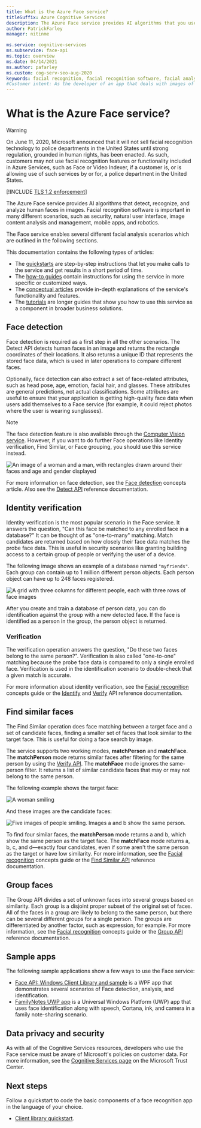 ```yaml
---
title: What is the Azure Face service?
titleSuffix: Azure Cognitive Services
description: The Azure Face service provides AI algorithms that you use to detect, recognize, and analyze human faces in images.
author: PatrickFarley
manager: nitinme

ms.service: cognitive-services
ms.subservice: face-api
ms.topic: overview
ms.date: 04/14/2021
ms.author: pafarley
ms.custom: cog-serv-seo-aug-2020
keywords: facial recognition, facial recognition software, facial analysis, face matching, face recognition app, face search by image, facial recognition search
#Customer intent: As the developer of an app that deals with images of humans, I want to learn what the Face service does so I can determine if I should use its features.
---
```


# What is the Azure Face service?

> [!WARNING]
> On June 11, 2020, Microsoft announced that it will not sell facial recognition technology to police departments in the United States until strong regulation, grounded in human rights, has been enacted. As such, customers may not use facial recognition features or functionality included in Azure Services, such as Face or Video Indexer, if a customer is, or is allowing use of such services by or for, a police department in the United States.

[!INCLUDE [TLS 1.2 enforcement](../../../includes/cognitive-services-tls-announcement.md)]

The Azure Face service provides AI algorithms that detect, recognize, and analyze human faces in images. Facial recognition software is important in many different scenarios, such as  security, natural user interface, image content analysis and management, mobile apps, and robotics.

The Face service enables several different facial analysis scenarios which are outlined in the following sections.

This documentation contains the following types of articles:
* The [quickstarts](./Quickstarts/client-libraries.md) are step-by-step instructions that let you make calls to the service and get results in a short period of time. 
* The [how-to guides](./Face-API-How-to-Topics/HowtoDetectFacesinImage.md) contain instructions for using the service in more specific or customized ways.
* The [conceptual articles](./concepts/face-detection.md) provide in-depth explanations of the service's functionality and features.
* The [tutorials](./Tutorials/FaceAPIinCSharpTutorial.md) are longer guides that show you how to use this service as a component in broader business solutions.

## Face detection

Face detection is required as a first step in all the other scenarios. The Detect API detects human faces in an image and returns the rectangle coordinates of their locations. It also returns a unique ID that represents the stored face data, which is used in later operations to compare different faces. 

Optionally, face detection can also extract a set of face-related attributes, such as head pose, age, emotion, facial hair, and glasses. These attributes are general predictions, not actual classifications. Some attributes are useful to ensure that your application is getting high-quality face data when users add themselves to a Face service (for example, it could reject photos where the user is wearing sunglasses).

> [!NOTE]
> The face detection feature is also available through the [Computer Vision service](../computer-vision/overview.md). However, if you want to do further Face operations like Identity verification, Find Similar, or Face grouping, you should use this service instead.

![An image of a woman and a man, with rectangles drawn around their faces and age and gender displayed](./Images/Face.detection.jpg)

For more information on face detection, see the [Face detection](concepts/face-detection.md) concepts article. Also see the [Detect API](https://westus.dev.cognitive.microsoft.com/docs/services/563879b61984550e40cbbe8d/operations/563879b61984550f30395236) reference documentation.


## Identity verification

Identity verification is the most popular scenario in the Face service. It answers the question, "Can this face be matched to any enrolled face in a database?" It can be thought of as "one-to-many" matching. Match candidates are returned based on how closely their face data matches the probe face data. This is useful in security scenarios like granting building access to a certain group of people or verifying the user of a device.

The following image shows an example of a database named `"myfriends"`. Each group can contain up to 1 million different person objects. Each person object can have up to 248 faces registered.

![A grid with three columns for different people, each with three rows of face images](./Images/person.group.clare.jpg)

After you create and train a database of person data, you can do identification against the group with a new detected face. If the face is identified as a person in the group, the person object is returned.

### Verification

The verification operation answers the question, "Do these two faces belong to the same person?". Verification is also called "one-to-one" matching because the probe face data is compared to only a single enrolled face. Verification is used in the identification scenario to double-check that a given match is accurate. 

For more information about identity verification, see the [Facial recognition](concepts/face-recognition.md) concepts guide or the [Identify](https://westus.dev.cognitive.microsoft.com/docs/services/563879b61984550e40cbbe8d/operations/563879b61984550f30395239) and [Verify](https://westus.dev.cognitive.microsoft.com/docs/services/563879b61984550e40cbbe8d/operations/563879b61984550f3039523a) API reference documentation.


## Find similar faces

The Find Similar operation does face matching between a target face and a set of candidate faces, finding a smaller set of faces that look similar to the target face. This is useful for doing a face search by image. 

The service supports two working modes, **matchPerson** and **matchFace**. The **matchPerson** mode returns similar faces after filtering for the same person by using the [Verify API](https://westus.dev.cognitive.microsoft.com/docs/services/563879b61984550e40cbbe8d/operations/563879b61984550f3039523a). The **matchFace** mode ignores the same-person filter. It returns a list of similar candidate faces that may or may not belong to the same person.

The following example shows the target face:

![A woman smiling](./Images/FaceFindSimilar.QueryFace.jpg)

And these images are the candidate faces:

![Five images of people smiling. Images a and b show the same person.](./Images/FaceFindSimilar.Candidates.jpg)

To find four similar faces, the **matchPerson** mode returns a and b, which show the same person as the target face. The **matchFace** mode returns a, b, c, and d&mdash;exactly four candidates, even if some aren't the same person as the target or have low similarity. For more information, see the [Facial recognition](concepts/face-recognition.md) concepts guide or the [Find Similar API](https://westus.dev.cognitive.microsoft.com/docs/services/563879b61984550e40cbbe8d/operations/563879b61984550f30395237) reference documentation.

## Group faces

The Group API divides a set of unknown faces into several groups based on similarity. Each group is a disjoint proper subset of the original set of faces. All of the faces in a group are likely to belong to the same person, but there can be several different groups for a single person. The groups are differentiated by another factor, such as expression, for example. For more information, see the [Facial recognition](concepts/face-recognition.md) concepts guide or the [Group API](https://westus.dev.cognitive.microsoft.com/docs/services/563879b61984550e40cbbe8d/operations/563879b61984550f30395238) reference documentation.

## Sample apps

The following sample applications show a few ways to use the Face service:

- [Face API: Windows Client Library and sample](https://github.com/Microsoft/Cognitive-Face-Windows) is a WPF app that demonstrates several scenarios of Face detection, analysis, and identification.
- [FamilyNotes UWP app](https://github.com/Microsoft/Windows-appsample-familynotes) is a Universal Windows Platform (UWP) app that uses face identification along with speech, Cortana, ink, and camera in a family note-sharing scenario.

## Data privacy and security

As with all of the Cognitive Services resources, developers who use the Face service must be aware of Microsoft's policies on customer data. For more information, see the [Cognitive Services page](https://www.microsoft.com/trustcenter/cloudservices/cognitiveservices) on the Microsoft Trust Center.

## Next steps

Follow a quickstart to code the basic components of a face recognition app in the language of your choice.

- [Client library quickstart](quickstarts/client-libraries.md).
